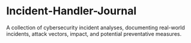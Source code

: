 # Incident-Handler-Journal
A collection of cybersecurity incident analyses, documenting real-world incidents, attack vectors, impact, and potential preventative measures.
